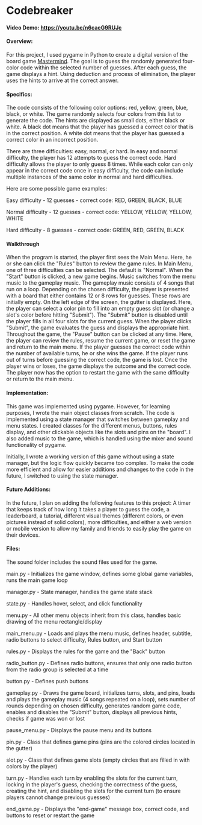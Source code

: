 # Codebreaker
#### Video Demo:  <https://youtu.be/n6caeG9RUJc>
#### Overview:
For this project, I used pygame in Python to create a digital version of the board game
[Mastermind](https://en.wikipedia.org/wiki/Mastermind_(board_game)).
The goal is to guess the randomly generated four-color code within
the selected number of guesses. After each guess, the game displays a hint. Using
deduction and process of elimination, the player uses the hints to arrive at the
correct answer.

#### Specifics:
The code consists of the following color options: red, yellow, green, blue, black, or
white. The game randomly selects four colors from this list to generate the code.
The hints are displayed as small dots, either black or white. A black dot means 
that the player has guessed a correct color that is in the correct position. A white
dot means that the player has guessed a correct color in an incorrect position.

There are three difficulties: easy, normal, or hard. In easy and normal difficulty, the
player has 12 attempts to guess the correct code. Hard difficulty allows the player to only 
guess 8 times. While each color can only appear in the correct code once in 
easy difficulty, the code can include multiple instances of the same color in normal and
hard difficulties.

Here are some possible game examples:

Easy difficulty - 12 guesses - correct code: RED, GREEN, BLACK, BLUE

Normal difficulty - 12 guesses - correct code: YELLOW, YELLOW, YELLOW, WHITE

Hard difficulty - 8 guesses - correct code: GREEN, RED, GREEN, BLACK

#### Walkthrough
When the program is started, the player first sees the Main Menu. Here, he or she can click 
the "Rules" button to review the game rules. In Main Menu, one of three difficulties
can be selected. The default is "Normal". When the "Start" button is clicked, a new 
game begins. Music switches from the menu music to the gameplay music. The gameplay
music consists of 4 songs that run on a loop. Depending on the chosen difficulty, the
player is presented with a board that either contains 12 or 8 rows for guesses. These
rows are initially empty. On the left edge of the screen, the gutter is displayed. 
Here, the player can select a color pin to fill into an empty guess slot (or change a
slot's color before hitting "Submit"). The "Submit" button is disabled until the player
fills in all four slots for the current guess. When the player clicks "Submit", the game
evaluates the guess and displays the appropriate hint. Throughout the game, the "Pause"
button can be clicked at any time. Here, the player can review the rules, resume the
current game, or reset the game and return to the main menu. If the player guesses the
correct code within the number of available turns, he or she wins the game. If the
player runs out of turns before guessing the correct code, the game is lost. Once the
player wins or loses, the game displays the outcome and the correct code. The player
now has the option to restart the game with the same difficulty or return to the main 
menu.

#### Implementation:
This game was implemented using pygame. However, for learning purposes, I wrote the main
object classes from scratch. The code is implemented using a state manager that switches
between gameplay and menu states. I created classes for the different menus, buttons, rules
display, and other clickable objects like the slots and pins on the "board". I also
added music to the game, which is handled using the mixer and sound functionality of 
pygame.

Initially, I wrote a working version of this game without using a state manager, but 
the logic flow quickly became too complex. To make the code more efficient and
allow for easier additions and changes to the code in the future, I switched to using
the state manager.

#### Future Additions:
In the future, I plan on adding the following features to this project: A timer that
keeps track of how long it takes a player to guess the code, a leaderboard, a tutorial,
different visual themes (different colors, or even pictures instead of solid colors),
more difficulties, and either a web version or mobile version to allow my 
family and friends to easily play the game on their devices.

#### Files:
The sound folder includes the sound files used for the game.

main.py - Initializes the game window, defines some global game variables, runs the
main game loop

manager.py - State manager, handles the game state stack

state.py - Handles hover, select, and click functionality

menu.py - All other menu objects inherit from this class, handles basic drawing of the
menu rectangle/display

main_menu.py - Loads and plays the menu music, defines header, subtitle, radio buttons 
to select difficulty, Rules button, and Start button

rules.py - Displays the rules for the game and the "Back" button

radio_button.py - Defines radio buttons, ensures that only one radio button from the
radio group is selected at a time

button.py - Defines push buttons

gameplay.py - Draws the game board, initializes turns, slots, and pins, loads and plays
the gameplay music (4 songs repeated on a loop), sets number of rounds depending on 
chosen difficulty, generates random game code, enables and disables the "Submit" button,
displays all previous hints, checks if game was won or lost

pause_menu.py - Displays the pause menu and its buttons

pin.py - Class that defines game pins (pins are the colored circles located in the gutter)

slot.py - Class that defines game slots (empty circles that are filled in with colors
by the player)

turn.py - Handles each turn by enabling the slots for the current turn, locking in the
player's guess, checking the correctness of the guess, creating the hint, and disabling
the slots for the current turn (to ensure players cannot change previous guesses)

end_game.py - Displays the "end-game" message box, correct code, and buttons to
reset or restart the game